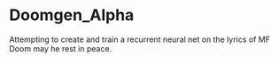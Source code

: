 # Doomgen_Alpha
Attempting to create and train a recurrent neural net on the lyrics of MF Doom may he rest in peace.
